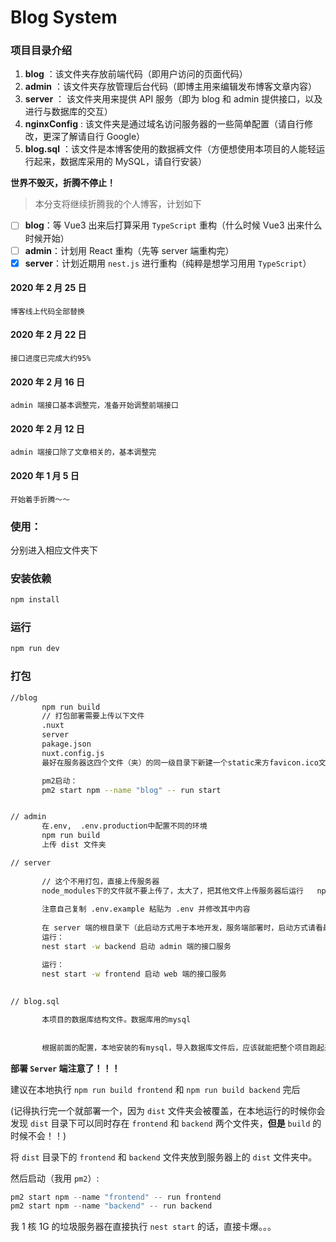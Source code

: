 # Blog System

### 项目目录介绍
1. **blog** ：该文件夹存放前端代码（即用户访问的页面代码）
2. **admin** ：该文件夹存放管理后台代码（即博主用来编辑发布博客文章内容）
3. **server** ： 该文件夹用来提供 API 服务（即为 blog 和 admin 提供接口，以及进行与数据库的交互）
4. **nginxConfig** : 该文件夹是通过域名访问服务器的一些简单配置（请自行修改，更深了解请自行 Google）
5. **blog.sql** ：该文件是本博客使用的数据裤文件（方便想使用本项目的人能轻运行起来，数据库采用的 MySQL，请自行安装）

**世界不毁灭，折腾不停止！**
> 本分支将继续折腾我的个人博客，计划如下

- [ ] **blog**：等 Vue3 出来后打算采用 `TypeScript` 重构（什么时候 Vue3 出来什么时候开始）
- [ ] **admin**：计划用 React 重构（先等 server 端重构完）
- [x] **server**：计划近期用 `nest.js` 进行重构（纯粹是想学习用用 `TypeScript`）
#### 2020 年 2 月 25 日
    博客线上代码全部替换
    
#### 2020 年 2 月 22 日
    接口进度已完成大约95%

#### 2020 年 2 月 16 日

    admin 端接口基本调整完，准备开始调整前端接口

#### 2020 年 2 月 12 日

    admin 端接口除了文章相关的，基本调整完

#### 2020 年 1 月 5 日
    开始着手折腾～～

 ### 使用：
 分别进入相应文件夹下
 
 ### 安装依赖
 ```bash
 npm install

 ```
 ### 运行
  ```bash
  npm run dev
  ```
 ### 打包

 ```bash
//blog
        npm run build
        // 打包部署需要上传以下文件
        .nuxt
        server
        pakage.json
        nuxt.config.js
        最好在服务器这四个文件（夹）的同一级目录下新建一个static来方favicon.ico文件，有不然这个图片显示不出来

        pm2启动：
        pm2 start npm --name "blog" -- run start


// admin
        在.env,  .env.production中配置不同的环境
        npm run build
        上传 dist 文件夹

// server
    
        // 这个不用打包，直接上传服务器
        node_modules下的文件就不要上传了，太大了，把其他文件上传服务器后运行   npm install 就好了
        
        注意自己复制 .env.example 粘贴为 .env 并修改其中内容
        
        在 server 端的根目录下（此启动方式用于本地开发，服务端部署时，启动方式请看最下面！）
        运行：
        nest start -w backend 启动 admin 端的接口服务

        运行：
        nest start -w frontend 启动 web 端的接口服务
            
       
// blog.sql

        本项目的数据库结构文件。数据库用的mysql
        
        
        根据前面的配置，本地安装的有mysql，导入数据库文件后，应该就能把整个项目跑起来了
```

 **部署 `Server` 端注意了！！！**

 建议在本地执行 `npm run build frontend` 和 `npm run build backend` 完后
 
 (记得执行完一个就部署一个，因为 `dist` 文件夹会被覆盖，在本地运行的时候你会发现 `dist` 目录下可以同时存在 `frontend` 和 `backend` 两个文件夹，**但是** `build` 的时候不会！！)

 将 `dist` 目录下的 `frontend` 和 `backend` 文件夹放到服务器上的 `dist` 文件夹中。

 然后启动（我用 `pm2`）:
 ```js
pm2 start npm --name "frontend" -- run frontend
pm2 start npm --name "backend" -- run backend
 ```
 
  我 1 核 1G 的垃圾服务器在直接执行 `nest start` 的话，直接卡爆。。。